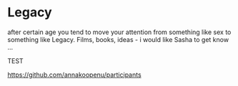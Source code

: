 # Legacy
after certain age you tend to move your attention from something like sex to something like Legacy. Films, books, ideas - i would like Sasha to get know ...

TEST


https://github.com/annakoopenu/participants

